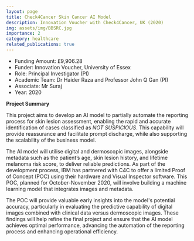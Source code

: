 ```yaml
---
layout: page
title: Check4Cancer Skin Cancer AI Model
description: Innovation Voucher with Check4Cancer, UK (2020)
img: assets/img/BBSRC.jpg
importance: 2
category: healthcare
related_publications: true
---
```


* Funding Amount: £9,906.28  <br/>
* Funder: Innovation Voucher, University of Essex <br/>
* Role: Principal Investigator (PI) <br/>
* Academic Team: Dr Haider Raza and Professor John Q Gan (PI)
* Associate: Mr Suraj<br/>
* Year: 2020

**Project Summary**  

This project aims to develop an AI model to partially automate the reporting process for skin lesion assessment, enabling the rapid and accurate identification of cases classified as *NOT SUSPICIOUS*. This capability will provide reassurance and facilitate prompt discharge, while also supporting the scalability of the business model.  

The AI model will utilise digital and dermoscopic images, alongside metadata such as the patient’s age, skin lesion history, and lifetime melanoma risk score, to deliver reliable predictions. As part of the development process, IBM has partnered with C4C to offer a limited Proof of Concept (POC) using their hardware and Visual Inspector software. This POC, planned for October-November 2020, will involve building a machine learning model that integrates images and metadata.  

The POC will provide valuable early insights into the model's potential accuracy, particularly in evaluating the predictive capability of digital images combined with clinical data versus dermoscopic images. These findings will help refine the final project and ensure that the AI model achieves optimal performance, advancing the automation of the reporting process and enhancing operational efficiency.  